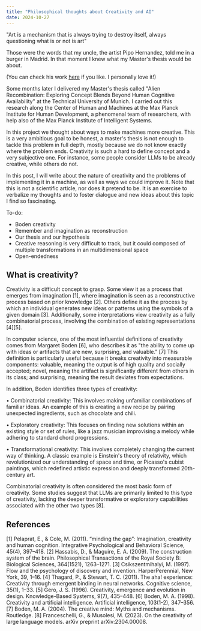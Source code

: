 ```yaml
---
title: "Philosophical thoughts about Creativity and AI"
date: 2024-10-27
---
```


"Art is a mechanism that is always trying to destroy itself, always questioning what is or not is art"


Those were the words that my uncle, the artist Pipo Hernandez, told me in a burger in Madrid. In that moment I knew what my Master's thesis would be about. 

(You can check his work [here](https://nfgaleria.com/artista/pipo-hernandez-rivero/) if you like. I personally love it!)

Some months later I delivered my Master's thesis called "Alien Recombination: Exploring Concept Blends Beyond Human Cognitive Availability" at the Technical University of Munich. I carried out this research along the Center of Human and Machines at the Max Planck Institute for Human Development, a phenomenal team of researchers, with help also of the Max Planck Institute of Intelligent Systems.

In this project we thought about ways to make machines more creative. This is a very ambitious goal to be honest, a master's thesis is not enough to tackle this problem in full depth, mostly because we do not know exactly where the problem ends. Creativity is such a hard to define concept and a very subjective one. For instance, some people consider LLMs to be already creative, while others do not.

In this post, I will write about the nature of creativity and the problems of implementing it in a machine, as well as ways we could improve it. Note that this is not a scientific article, nor does it pretend to be. It is an exercise to verbalize my thoughts and to foster dialogue and new ideas about this topic I find so fascinating.

To-do:
- Boden creativity
- Remember and imagination as reconstruction
- Our thesis and our hypothesis
- Creative reasoning is very difficult to track, but it could composed of multiple transformations in an multidimensional space
- Open-endedness

## What is creativity?

Creativity is a difficult concept to grasp. Some view it as a process that emerges from imagination [1], where imagination is seen as a reconstructive process based on prior knowledge [2]. Others define it as the process by which an individual generates new ideas or patterns using the symbols of a given domain [3]. Additionally, some interpretations view creativity as a fully combinatorial process, involving the combination of existing representations [4][5]. 

In computer science, one of the most influential definitions of creativity comes from Margaret Boden [6], who describes it as "the ability to come up with ideas or artifacts that are new, surprising, and valuable." [7] This definition is particularly useful because it breaks creativity into measurable components: valuable, meaning the output is of high quality and socially accepted; novel, meaning the artifact is significantly different from others in its class; and surprising, meaning the result deviates from expectations.

In addition, Boden identifies three types of creativity:

• Combinatorial creativity: This involves making unfamiliar combinations of familiar ideas. An example of this is creating a new recipe by pairing unexpected ingredients, such as chocolate and chili.

• Exploratory creativity: This focuses on finding new solutions within an existing style or set of rules, like a jazz musician improvising a melody while adhering to standard chord progressions.

• Transformational creativity: This involves completely changing the current way of thinking. A classic example is Einstein's theory of relativity, which revolutionized our understanding of space and time, or Picasso's cubist paintings, which redefined artistic expression and deeply transformed 20th-century art.

Combinatorial creativity is often considered the most basic form of creativity. Some studies suggest that LLMs are primarily limited to this type of creativity, lacking the deeper transformative or exploratory capabilities associated with the other two types [8].




## References
[1] Pelaprat, E., & Cole, M. (2011). “minding the gap”: Imagination, creativity and human cognition. Integrative Psychological and Behavioral Science, 45(4), 397–418.
[2] Hassabis, D., & Maguire, E. A. (2009). The construction system of the brain. Philosophical Transactions of the Royal Society B: Biological Sciences, 364(1521), 1263–1271.
[3] Csikszentmihalyi, M. (1997). Flow and the psychology of discovery and invention. HarperPerennial, New York, 39, 1–16.
[4] Thagard, P., & Stewart, T. C. (2011). The aha! experience: Creativity through emergent binding in neural networks. Cognitive science, 35(1), 1–33.
[5] Gero, J. S. (1996). Creativity, emergence and evolution in design. Knowledge-Based Systems, 9(7), 435–448.
[6] Boden, M. A. (1998). Creativity and artificial intelligence. Artificial intelligence, 103(1-2), 347–356.
[7] Boden, M. A. (2004). The creative mind: Myths and mechanisms. Routledge.
[8] Franceschelli, G., & Musolesi, M. (2023). On the creativity of large language models. arXiv preprint arXiv:2304.00008.